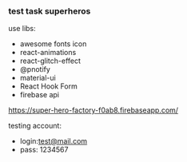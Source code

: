 ### test task superheros

use libs:

- awesome fonts icon
- react-animations
- react-glitch-effect
- @pnotify
- material-ui
- React Hook Form
- firebase api

https://super-hero-factory-f0ab8.firebaseapp.com/

testing account:

- login:test@mail.com
- pass: 1234567
